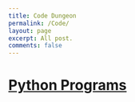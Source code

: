 ```yaml
---
title: Code Dungeon
permalink: /Code/
layout: page
excerpt: All post.
comments: false
---
```



# [Python Programs](/subcategories/python)